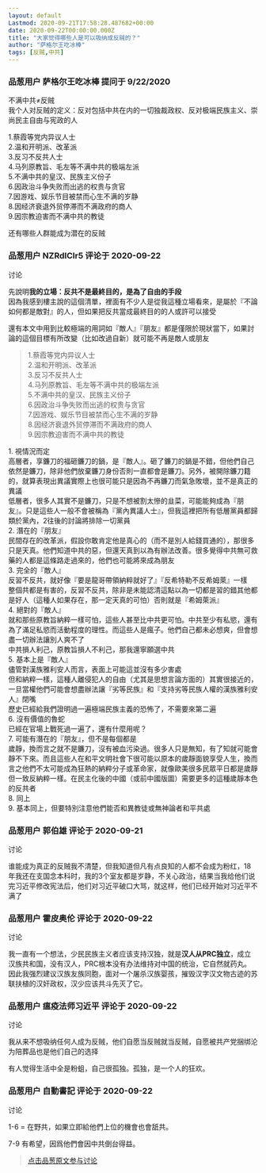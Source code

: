 ```yaml
---
layout: default
Lastmod: 2020-09-21T17:58:28.487682+00:00
date: 2020-09-22T00:00:00.000Z
title: "大家觉得哪些人是可以吸纳成反贼的？"
author: "萨格尔王吃冰棒"
tags: [反贼,中共]
---
```



### 品葱用户 **萨格尔王吃冰棒** 提问于 9/22/2020
    
不满中共≠反贼  
我个人对反贼的定义：反对包括中共在内的一切独裁政权、反对极端民族主义、崇尚民主自由与宪政的人  
  
1.蔡霞等党内异议人士  
2.温和开明派、改革派  
3.反习不反共人士  
4.马列原教旨、毛左等不满中共的极端左派  
5.不满中共的皇汉、民族主义份子  
6.因政治斗争失败而出逃的权贵与贪官  
7.因游戏、娱乐节目被禁而心生不满的岁静  
8.因经济衰退外贸停滞而不满政府的商人  
9.因宗教迫害而不满中共的教徒  
  
还有哪些人群能成为潜在的反贼
    
                

### 品葱用户 **NZRdlClr5** 评论于 2020-09-22
讨论

        
先說明**我的立場：反共不是最終目的，是為了自由的手段**  
因為我感到樓主說的這個清單，裡面有不少人是從我這種立場看來，是屬於『不論如何都是敵對』的人，但如果把反共當成最終目的的人或許可以接受  
  
還有本文中用到比較極端的用詞如『敵人』『朋友』都是僅限於現狀當下，如果討論的這個目標有所改變（比如改過自新）就可能不再是敵人或朋友  

> 1.蔡霞等党内异议人士  
> 2.温和开明派、改革派  
> 3.反习不反共人士  
> 4.马列原教旨、毛左等不满中共的极端左派  
> 5.不满中共的皇汉、民族主义份子  
> 6.因政治斗争失败而出逃的权贵与贪官  
> 7.因游戏、娱乐节目被禁而心生不满的岁静  
> 8.因经济衰退外贸停滞而不满政府的商人  
> 9.因宗教迫害而不满中共的教徒

  
1\. 視情況而定  
高層者，享鐮刀的福砸鐮刀的鍋，是『敵人』。砸了鐮刀的鍋是不錯，但他們自己依然是鐮刀，除非他們放棄鐮刀身份否則一直都會是鐮刀。另外，被開除鐮刀籍的，就算表現出異議實際上也很可能只是因為不再鐮刀而氣急敗壞，並不是真正的異議  
低層者，很多人其實不是鐮刀，只是不想被割太慘的韭菜，可能能夠成為『朋友』。只是這些人一般不會被稱為『黨內異議人士』，但我這裡把所有低層黨員都歸類於黨內，2往後的討論將排除一切黨員  
2\. 潛在的『朋友』  
民間存在的改革派，假設你敢肯定他是真心的（而不是別人給錢買通的），那很多只是天真。他們知道中共的惡，但還天真到以為有辦法改善。很多覺得中共無可救藥的人都是這條路走過來的，他們也可能將來成為朋友  
3\. 完全的『敵人』  
反習不反共，就好像『要是龍哥帶領納粹就好了』『反希特勒不反希姆萊』一樣  
整個共都是有害的，反習不反共，除非是未能認清這點以為一切都是習的錯其他都是好人（這種人如果存在，那一定天真的可怕）否則就是『希姆萊派』  
4\. 絕對的『敵人』  
就和那些原教旨納粹一樣可怕，這些人甚至比中共更可怕。中共至少有私慾，還有為了滿足私慾而活動程度的理性。而這些人是瘋子。他們自己都未必想爽，但會想盡一切辦法讓別人爽不了  
中共損人利己，原教旨損人不利己，那我還寧願選中共  
5\. 基本上是『敵人』  
儘管對漢族雅利安人而言，表面上可能這並沒有多少害處  
但和納粹一樣，這種人離侵犯人的自由（尤其是思想言論方面的）其實很接近的，一旦當權他們可能會想盡辦法讓『劣等民族』和『支持劣等民族人權的漢族雅利安人』閉嘴  
歷史已經給我們證明過一遍極端民族主義的恐怖了，不需要來第二遍  
6\. 沒有價值的魯蛇  
已經在官場上戰死過一遍了，還有什麼用呢？  
7\. 可能有潛在的『朋友』，但不是每個都是  
歲靜，換而言之就不是鐮刀，沒有被血污染過。很多人只是無知，有了知就可能會靜不下來。而且這些人在和平文明社會下很可能以原本的歲靜面貌享受人生，換而言之他們不太可能成為狂熱的納粹分子或革命家，就像歐美很多民眾平日都是歲靜但一致反納粹一樣。在民主化後的中國（或前中國版圖）需要更多的這種歲靜本色的反共者  
8\. 同上  
9\. 基本同上，但要特別注意他們能否和異教徒或無神論者和平共處
        
                

### 品葱用户 **郭伯雄** 评论于 2020-09-21
讨论

        
谁能成为真正的反贼我不清楚，但我知道但凡有点良知的人都不会成为粉红，18年我还在支国念本科时，我的3个室友都是岁静，不关心政治，结果当我给他们说完习近平修改宪法后，他们对习近平破口大骂，就这样，他们已经开始对习近平不满了
        
                

### 品葱用户 **霍皮奥伦** 评论于 2020-09-22
讨论

        
我一直有一个想法，少民民族主义者应该支持汉独，就是**汉人从PRC独立**，成立汉族共和国，没有汉人，PRC根本没有办法维持对中国的统治，它自然就药丸。因此我强烈建议汉族友族同胞，面对一个屠杀汉族婴孩，摧毁汉字汉文物古迹的苏联扶植的汉奸政权，汉少应该共斗先灭了它。
        
                

### 品葱用户 **瘟疫法师习近平** 评论于 2020-09-22
讨论

        
我从来不想吸纳任何人成为反贼，他们自愿当反贼就当反贼，自愿被共产党捆绑沦为陪葬品也是他们自己的选择  
  
有人觉得生活中全是粉蛆，自己很孤独。孤独，是一个人的狂欢。
        
                

### 品葱用户 **自動書記** 评论于 2020-09-22
讨论

        
1-6 = 在野共，如果立即給他們上位的機會也會舐共。  
  
7-9 有希望，因爲他們會因中共倒台得益。
        
                





> [点击品葱原文参与讨论](https://pincong.rocks/question/31297)

